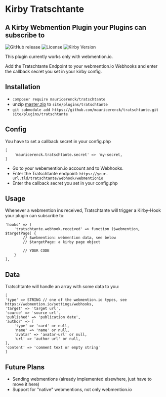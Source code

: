 # Kirby Tratschtante

## A Kirby Webmention Plugin your Plugins can subscribe to

![GitHub release](https://img.shields.io/github/release/mauricerenck/tratschtante.svg?maxAge=1800) ![License](https://img.shields.io/github/license/mashape/apistatus.svg) ![Kirby Version](https://img.shields.io/badge/Kirby-3%2B-black.svg)

This plugin currently works only with webmention.io.

Add the Tratschtante Endpoint to your webmention.io Webhooks and enter the callback secret you set in your kirby config.

## Installation

- `composer require mauricerenck/tratschtante`
- unzip [master.zip](https://github.com/mauricerenck/tratschtante/releases/latest) to `site/plugins/tratschtante`
- `git submodule add https://github.com/mauricerenck/tratschtante.git site/plugins/tratschtante`

## Config

You have to set a callback secret in your config.php

```
[
    'mauricerenck.tratschtante.secret' => 'my-secret,
]
```

- Go to your webemention.io account and to Webhooks.
- Enter the Tratschtante endpoint: `https://your-url.tld/tratschtante/webhook/webmentionio`
- Enter the callback secret you set in your config.php

## Usage

Whenever a webmention ins received, Tratschtante will trigger a Kirby-Hook your plugin can subscribe to:

```
'hooks' => [
    'tratschtante.webhook.received' => function ($webmention, $targetPage) {
        // $webmention: webmention data, see below
        // $targetPage: a kirby page object

        // YOUR CODE
    }
],
```

## Data

Tratschtante will handle an array with some data to you:

```
[
'type' => STRING // one of the webmention.io types, see https://webmention.io/settings/webhooks,
'target' => 'target url',
'source' => 'source url',
'published' => 'publication date',
'author' => [
    'type' => 'card' or null,
    'name' => 'name' or null,
    'avatar' => 'avatar-url' or null,
    'url' => 'author url' or null,
],
'content' => 'comment text or empty string'
]
```

## Future Plans

- Sending webmentions (already implemented elsewhere, just have to move it here)
- Support for "native" webmentions, not only webmention.io
